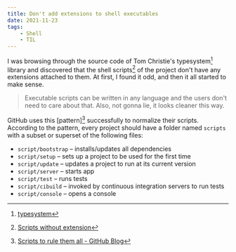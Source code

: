 ```yaml
---
title: Don't add extensions to shell executables
date: 2021-11-23
tags:
    - Shell
    - TIL
---
```


I was browsing through the source code of Tom Christie's typesystem[^1] library and
discovered that the shell scripts[^2] of the project don't have any extensions attached to
them. At first, I found it odd, and then it all started to make sense.

> Executable scripts can be written in any language and the users don't need to care about
> that. Also, not gonna lie, it looks cleaner this way.

GitHub uses this [pattern][^3] successfully to normalize their scripts. According to the
pattern, every project should have a folder named `scripts` with a subset or superset of the
following files:

-   `script/bootstrap` – installs/updates all dependencies
-   `script/setup` – sets up a project to be used for the first time
-   `script/update` – updates a project to run at its current version
-   `script/server` – starts app
-   `script/test` – runs tests
-   `script/cibuild` – invoked by continuous integration servers to run tests
-   `script/console` – opens a console

[^1]: [typesystem](https://github.com/encode/typesystem)
[^2]: [Scripts without extension](https://github.com/encode/typesystem/tree/master/scripts)
[^3]:
    [Scripts to rule them all - GitHub Blog](https://github.com/github/scripts-to-rule-them-all)
